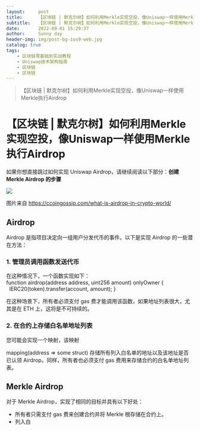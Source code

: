 ```yaml
---
layout:     post
title:      【区块链 | 默克尔树】如何利用Merkle实现空投，像Uniswap一样使用Merkle执行Airdrop
subtitle:   【区块链 | 默克尔树】如何利用Merkle实现空投，像Uniswap一样使用Merkle执行Airdrop
date:       2022-09-01 15:29:37
author:     Sunny day
header-img: img/post-bg-ios9-web.jpg
catalog: true
tags:
    - 区块链零基础到实战教程
    - Uniswap技术架构指南
    - 区块链
    - 区块链
---
```


>【区块链 | 默克尔树】如何利用Merkle实现空投，像Uniswap一样使用Merkle执行Airdrop

# 【区块链 | 默克尔树】如何利用Merkle实现空投，像Uniswap一样使用Merkle执行Airdrop


如果你想直接跳过如何实现 Uniswap Airdrop，请继续阅读以下部分：**创建 Merkle Airdrop 的步骤**

![](https://img-blog.csdnimg.cn/img_convert/21194b615022267dd549c8542f29d15d.jpeg)

图片来自 https://ccoingossip.com/what-is-airdrop-in-crypto-world/

## Airdrop

Airdrop 是指项目决定向一组用户分发代币的事件。以下是实现 Airdrop 的一些潜在方法：

### 1. 管理员调用函数发送代币

在这种情况下，一个函数实现如下：
function airdrop(address address, uint256 amount) onlyOwner {   IERC20(token).transfer(account, amount); }

在这种场景下，所有者必须支付 gas 费才能调用该函数，如果地址列表很大，尤其是在 ETH 上，这将是不可持续的。

### 2. 在合约上存储白名单地址列表

您可能会实现一个映射，该映射 

mapping(address => some struct)
存储所有列入白名单的地址以及该地址是否已认领 Airdrop。同样，所有者也必须支付 gas 费用来存储合约的白名单地址列表。

## Merkle Airdrop

对于 Merkle Airdrop，实现了相同的目标并具有以下好处：

* 所有者只需支付 gas 费来创建合约并将 Merkle 根存储在合约上。
* 列入白

